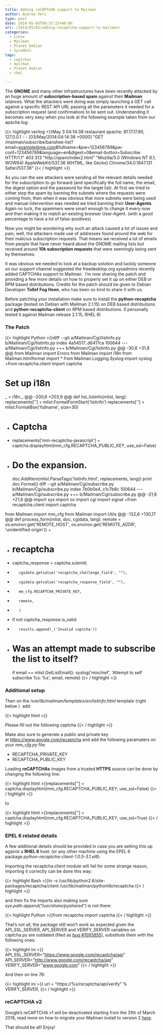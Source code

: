 ```yaml
---
title: Adding reCAPTCHA support to Mailman
author: Andrea Veri
type: post
date: 2014-05-03T09:37:23+00:00
url: /2014/05/03/adding-recaptcha-support-to-mailman/
categories:
  - Linux
  - Mailman
  - Planet Debian
  - Sysadmin
tags:
  - captchas
  - mailman
  - Planet Debian
  - rhel

---
```

The **GNOME** and many other infrastructures have been recently attacked by an huge amount of **subscription-based spam** against their **Mailman** istances. What the attackers were doing was simply launching a GET call against a specific REST API URL passing all the parameters it needed for a subscription request (and confirmation) to be sent out. Understanding it becomes very easy when you look at the following example taken from our apache.log:

{{< highlight verilog >}}May 3 04:14:38 restaurant apache: 81.17.17.90, 127.0.0.1 - - [03/May/2014:04:14:38 +0000] "GET /mailman/subscribe/banshee-list?email=example@me.com&fullname=&pw=123456789&pw-conf=123456789&language=en&digest=0&email-button=Subscribe HTTP/1.1" 403 313 "http://spam/index2.html" "Mozilla/5.0 (Windows NT 6.1; WOW64) AppleWebKit/537.36 (KHTML, like Gecko) Chrome/34.0.1847.131 Safari/537.36"
{{< / highlight >}}

As you can the see attackers were sending all the relevant details needed for the subscription to go forward (and specifically the full name, the email, the digest option and the password for the target list). At first we tried to either stop the spam by banning the subnets where the requests were coming from, then when it was obvious that more subnets were being used and manual intervention was needed we tried banning their **User-Agents**. Again no luck, the spammers were smart enough to change it every now and then making it to match an existing browser User-Agent. (with a good percentage to have a lot of false-positives)

Now you might be wondering why such an attack caused a lot of issues and pain, well, the attackers made use of addresses found around the web for their malicius subscription requests. That means we received a lot of emails from people that have never heard about the GNOME mailing lists but received around **10k subscription requests** that were seemingly being sent by themselves.

It was obvious we needed to look at a backup solution and luckily someone on our support channel suggested the freedesktop.org sysadmins recently added CAPTCHAs support to Mailman.  I&#8217;m now sharing the patch and providing a few more details on how to properly set it up on either DEB or RPM based distributions. Credits for the patch should be given to Debian Developer <span style="font-weight: bold; color: #222222;">Tollef Fog Heen</span><span style="color: #222222;">, who has been so kind to share it with us.</span>

Before patching your installation make sure to install the **python-recaptcha** package (tested on Debian with Mailman 2.1.15) on DEB based distributions and **python-recaptcha-client** on RPM based distributions. (I personally tested it against Mailman release 2.1.15, RHEL 6)

### The Patch

{{< highlight Python >}}diff --git a/Mailman/Cgi/listinfo.py b/Mailman/Cgi/listinfo.py
index 4a54517..d6417ca 100644
--- a/Mailman/Cgi/listinfo.py
+++ b/Mailman/Cgi/listinfo.py
@@ -30,6 +31,8 @@ from Mailman import Errors
 from Mailman import i18n
 from Mailman.htmlformat import *
 from Mailman.Logging.Syslog import syslog
+from recaptcha.client import captcha
 
 # Set up i18n
 _ = i18n._
@@ -200,6 +203,9 @@ def list_listinfo(mlist, lang):
     replacements[''] = mlist.FormatFormStart('listinfo')
     replacements[''] = mlist.FormatBox('fullname', size=30)
 
+    # Captcha
+    replacements['mm-recaptcha-javascript'] = captcha.displayhtml(mm_cfg.RECAPTCHA_PUBLIC_KEY, use_ssl=False)
+
     # Do the expansion.
     doc.AddItem(mlist.ParseTags('listinfo.html', replacements, lang))
     print doc.Format()
diff --git a/Mailman/Cgi/subscribe.py b/Mailman/Cgi/subscribe.py
index 7b0b0e4..c1c7b8c 100644
--- a/Mailman/Cgi/subscribe.py
+++ b/Mailman/Cgi/subscribe.py
@@ -21,6 +21,8 @@ import sys
 import os
 import cgi
 import signal
+from recaptcha.client import captcha
 
 from Mailman import mm_cfg
 from Mailman import Utils
@@ -132,6 +130,17 @@ def process_form(mlist, doc, cgidata, lang):
     remote = os.environ.get('REMOTE_HOST',
                             os.environ.get('REMOTE_ADDR',
                                            'unidentified origin'))
+
+    # recaptcha
+    captcha_response = captcha.submit(
+        cgidata.getvalue('recaptcha_challenge_field', ""),
+        cgidata.getvalue('recaptcha_response_field', ""),
+        mm_cfg.RECAPTCHA_PRIVATE_KEY,
+        remote,
+        )
+    if not captcha_response.is_valid:
+        results.append(_('Invalid captcha'))
+
     # Was an attempt made to subscribe the list to itself?
     if email == mlist.GetListEmail():
         syslog('mischief', 'Attempt to self subscribe %s: %s', email, remote)
{{< / highlight >}}

### Additional setup

Then on the _/var/lib/mailman/templates/en/listinfo.html_ template (right below _<mm-digest-question-end>_)  add:

{{< highlight html >}}<tr>
  <td>
    Please fill out the following captcha
  </td>
  <td>
    <mm-recaptcha-javascript>
  </TD>
</tr>
{{< / highlight >}}

Make also sure to generate a public and private key at <a href="https://www.google.com/recaptcha" target="_blank">https://www.google.com/recaptcha</a> and add the following paramaters on your _mm_cfg.py_ file:

  * RECAPTCHA\_PRIVATE\_KEY
  * RECAPTCHA\_PUBLIC\_KEY

Loading **reCAPTCHAs** images from a trusted **HTTPS** source can be done by changing the following line:

{{< highlight html >}}replacements['<mm-recaptcha-javascript>'] = captcha.displayhtml(mm_cfg.RECAPTCHA_PUBLIC_KEY, use_ssl=False)
{{< / highlight >}}

to

{{< highlight html >}}replacements['<mm-recaptcha-javascript>'] = captcha.displayhtml(mm_cfg.RECAPTCHA_PUBLIC_KEY, use_ssl=True)
{{< / highlight >}}

### EPEL 6 related details

A few additional details should be provided in case you are setting this up against a **RHEL 6** host: (or any other machine using the EPEL 6 package _python-recaptcha-client-1.0.5-3.1.el6_)

Importing the recaptcha.client module will fail for some strange reason, importing it correctly can be done this way:

{{< highlight Bash >}}ln -s /usr/lib/python2.6/site-packages/recaptcha/client /usr/lib/mailman/pythonlib/recaptcha
{{< / highlight >}}

and then fix the imports also making sure _sys.path.append(&#8220;/usr/share/pyshared&#8221;)_ is not there:

{{< highlight Python >}}from recaptcha import captcha
{{< / highlight >}}

That&#8217;s not all, the package still won&#8217;t work as expected given the API\_SSL\_SERVER, API\_SERVER and VERIFY\_SERVER variables on captcha.py are outdated (filed as <a href="https://bugzilla.redhat.com/show_bug.cgi?id=1093855" target="_blank">bug #1093855</a>), substitute them with the following ones:

{{< highlight ini >}}
API_SSL_SERVER="https://www.google.com/recaptcha/api"
API_SERVER="http://www.google.com/recaptcha/api"
VERIFY_SERVER="www.google.com"
{{< / highlight >}}

And then on line 76:

{{< highlight ini >}}
url = "https://%s/recaptcha/api/verify" % VERIFY_SERVER,
{{< / highlight >}}

### reCAPTCHA v2

Google&#8217;s reCAPTCHA v1 will be deactivated starting from the 31th of March 2018, read more on how to migrate your Mailman install to version 2 [here][1].

That should be all! Enjoy!

 [1]: https://www.dragonsreach.it/2018/02/26/adding-recaptcha-v2-support-mailman/
